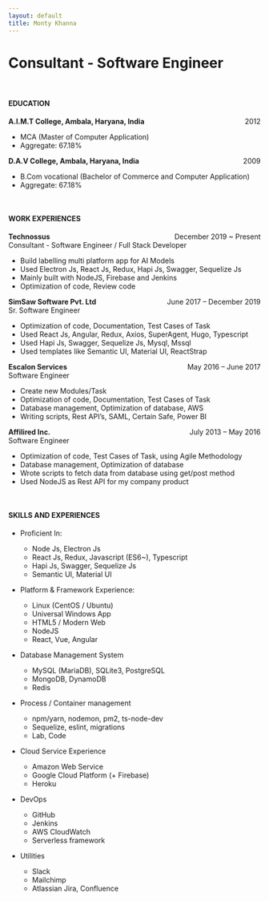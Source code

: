 ```yaml
---
layout: default
title: Monty Khanna
---
```


# Consultant - Software Engineer

<br>

#### EDUCATION

**A.I.M.T College, Ambala, Haryana, India** <span style="float: right">2012</span>

- MCA (Master of Computer Application)
- Aggregate: 67.18%


**D.A.V College, Ambala, Haryana, India** <span style="float: right">2009</span>

- B.Com vocational (Bachelor of Commerce and Computer Application)
- Aggregate: 67.18%

<br>

#### WORK EXPERIENCES

<span style="float: right">December 2019 ~ Present</span>
**Technossus**  
Consultant - Software Engineer / Full Stack Developer

- Build labelling multi platform app for AI Models
- Used Electron Js, React Js, Redux, Hapi Js, Swagger, Sequelize Js
- Mainly built with NodeJS, Firebase and Jenkins
- Optimization of code, Review code

<span style="float: right">June 2017 – December 2019</span>
**SimSaw Software Pvt. Ltd**  
Sr. Software Engineer

- Optimization of code, Documentation, Test Cases of Task
- Used React Js, Angular, Redux, Axios, SuperAgent, Hugo, Typescript
- Used Hapi Js, Swagger, Sequelize Js, Mysql, Mssql
- Used templates like Semantic UI, Material UI, ReactStrap

<span style="float: right">May 2016 – June 2017</span>
**Escalon Services**  
Software Engineer

- Create new Modules/Task
- Optimization of code, Documentation, Test Cases of Task
- Database management, Optimization of database, AWS
- Writing scripts, Rest API’s, SAML, Certain Safe, Power BI

<span style="float: right">July 2013 – May 2016</span>
**Affilired Inc.**  
Software Engineer

- Optimization of code, Test Cases of Task, using Agile Methodology
- Database management, Optimization of database
- Wrote scripts to fetch data from database using get/post method
- Used NodeJS as Rest API for my company product

<br>

#### SKILLS AND EXPERIENCES

- Proficient In:

  * Node Js, Electron Js 
  * React Js, Redux, Javascript (ES6~), Typescript
  * Hapi Js, Swagger, Sequelize Js
  * Semantic UI, Material UI

- Platform &amp; Framework Experience:

  * Linux (CentOS / Ubuntu)
  * Universal Windows App
  * HTML5 / Modern Web 
  * NodeJS
  * React, Vue, Angular
  
- Database Management System

  * MySQL (MariaDB), SQLite3, PostgreSQL
  * MongoDB, DynamoDB
  * Redis 

- Process / Container management

  * npm/yarn, nodemon, pm2, ts-node-dev
  * Sequelize, eslint, migrations
  * Lab, Code
  
- Cloud Service Experience

  * Amazon Web Service
  * Google Cloud Platform (+ Firebase)
  * Heroku

- DevOps

  * GitHub
  * Jenkins
  * AWS CloudWatch 
  * Serverless framework
  
- Utilities

  * Slack
  * Mailchimp
  * Atlassian Jira, Confluence

